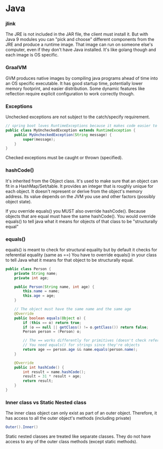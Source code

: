 # Java

### jlink

The JRE is not included in the JAR file, the client must install it.
But with Java 9 modules you can "pick and choose" different components from the JRE and produce a runtime image.
That image can run on someone else's computer, even if they don't have Java installed.
It's like golang though and each image is OS specific.

### GraalVM

GVM produces native images by compiling java programs ahead of time into an OS specific executable.
It has good startup time, potentially lower memory footprint, and easier distribution.
Some dynamic features like reflection require explicit configuration to work correctly though.

### Exceptions

Unchecked exceptions are not subject to the catch/specify requirement.

```java
// spring boot loves RuntimeExceptions because it makes code easier to read
public class MyUncheckedException extends RuntimeException {
    public MyUncheckedException(String message) {
        super(message);
    }
}
```

Checked exceptions must be caught or thrown (specified).

### hashCode()

It's inherited from the Object class.
It's used to make sure that an object can fit in a HashMap/Set/table.
It provides an integer that is roughly unique for each object.
It doesn't represent or derive from the object's memory address.
Its value depends on the JVM you use and other factors (possibly object state).

If you override equals() you MUST also override hashCode().
Because objects that are equal must have the same hashCode().
You would override equals() to tell java what it means for objects of that class to be "structurally equal"

### equals()

equals() is meant to check for structural equality but by default it checks for referential equality (same as ==)
You have to override equals() in your class to tell Java what it means for that object to be structurally equal.

```java
public class Person {
    private String name;
    private int age;

    public Person(String name, int age) {
        this.name = name;
        this.age = age;
    }

    // The object must have the same name and the same age
    @Override
    public boolean equals(Object o) {
        if (this == o) return true;
        if (o == null || getClass() != o.getClass()) return false;
        Person person = (Person) o;

        // The == works differently for primitives (doesn't check references)
        // You need equals() for strings since they're objects
        return age == person.age && name.equals(person.name);
    }

    @Override
    public int hashCode() {
        int result = name.hashCode();
        result = 31 * result + age;
        return result;
    }
}
```

### Inner class vs Static Nested class

The inner class object can only exist as part of an outer object.
Therefore, it has access to all the outer object's methods (including private)

```java
Outer().Inner()
```

Static nested classes are treated like separate classes. 
They do not have access to any of the outer class methods (except static methods).
